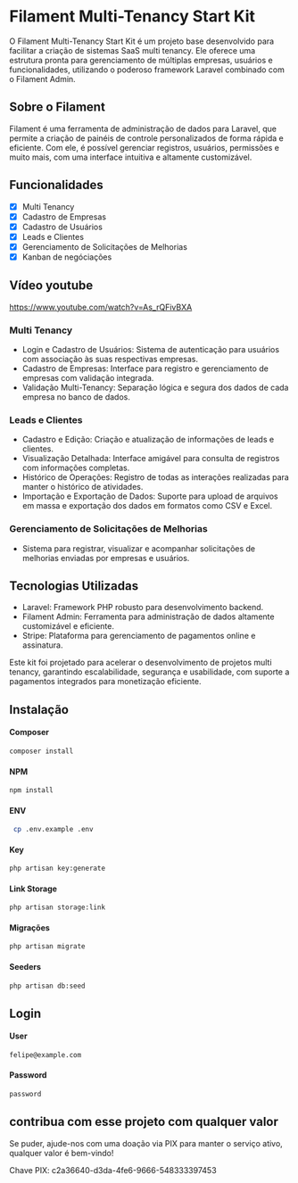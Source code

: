 # Filament Multi-Tenancy Start Kit

O Filament Multi-Tenancy Start Kit é um projeto base desenvolvido para facilitar a criação de sistemas SaaS multi tenancy. Ele oferece uma estrutura pronta para gerenciamento de múltiplas empresas, usuários e funcionalidades, utilizando o poderoso framework Laravel combinado com o Filament Admin.

## Sobre o Filament

Filament é uma ferramenta de administração de dados para Laravel, que permite a criação de painéis de controle personalizados de forma rápida e eficiente. Com ele, é possível gerenciar registros, usuários, permissões e muito mais, com uma interface intuitiva e altamente customizável.

## Funcionalidades

-   [x] Multi Tenancy
-   [x] Cadastro de Empresas
-   [x] Cadastro de Usuários
-   [x] Leads e Clientes
-   [x] Gerenciamento de Solicitações de Melhorias
-   [x] Kanban de negóciações

## Vídeo youtube

https://www.youtube.com/watch?v=As_rQFivBXA

### Multi Tenancy

-   Login e Cadastro de Usuários: Sistema de autenticação para usuários com associação às suas respectivas empresas.
-   Cadastro de Empresas: Interface para registro e gerenciamento de empresas com validação integrada.
-   Validação Multi-Tenancy: Separação lógica e segura dos dados de cada empresa no banco de dados.

### Leads e Clientes

-   Cadastro e Edição: Criação e atualização de informações de leads e clientes.
-   Visualização Detalhada: Interface amigável para consulta de registros com informações completas.
-   Histórico de Operações: Registro de todas as interações realizadas para manter o histórico de atividades.
-   Importação e Exportação de Dados: Suporte para upload de arquivos em massa e exportação dos dados em formatos como CSV e Excel.

### Gerenciamento de Solicitações de Melhorias

-   Sistema para registrar, visualizar e acompanhar solicitações de melhorias enviadas por empresas e usuários.

## Tecnologias Utilizadas

-   Laravel: Framework PHP robusto para desenvolvimento backend.
-   Filament Admin: Ferramenta para administração de dados altamente customizável e eficiente.
-   Stripe: Plataforma para gerenciamento de pagamentos online e assinatura.

Este kit foi projetado para acelerar o desenvolvimento de projetos multi tenancy, garantindo escalabilidade, segurança e usabilidade, com suporte a pagamentos integrados para monetização eficiente.

## Instalação

#### Composer

```bash
composer install
```

#### NPM

```bash
npm install
```

#### ENV

```bash
 cp .env.example .env
```

#### Key

```bash
php artisan key:generate
```

#### Link Storage

```bash
php artisan storage:link
```

#### Migrações

```bash
php artisan migrate
```

#### Seeders

```bash
php artisan db:seed
```

## Login

#### User

```bash
felipe@example.com
```

#### Password

```bash
password
```


## contribua com esse projeto com qualquer valor

Se puder, ajude-nos com uma doação via PIX para manter o serviço ativo, qualquer valor é bem-vindo!

Chave PIX: c2a36640-d3da-4fe6-9666-548333397453

